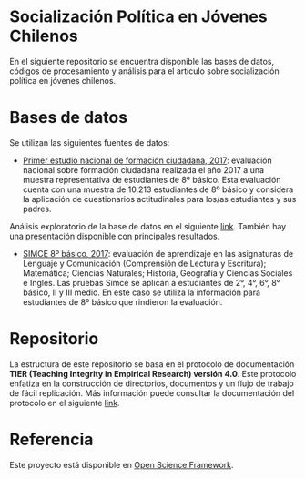 # Socialización Política en Jóvenes Chilenos 

En el siguiente repositorio se encuentra disponible las bases de datos, códigos de procesamiento y análisis para el artículo sobre socialización política en jóvenes chilenos. 

# Bases de datos 

Se utilizan las siguientes fuentes de datos: 

+ [Primer estudio nacional de formación ciudadana, 2017](https://www.agenciaeducacion.cl/evaluaciones/estudios-nacionales/): evaluación nacional sobre formación ciudadana realizada el año 2017 a una muestra representativa de estudiantes de 8º básico. Esta evaluación cuenta con una muestra de 10.213 estudiantes de 8º básico y considera la aplicación de cuestionarios actitudinales para los/as estudiantes y sus padres.

Análisis exploratorio de la base de datos en el siguiente [link](https://juancarloscastillo.github.io/ciudadania-agencia/Reporte.html). También hay una [presentación](https://juancarloscastillo.github.io/ciudadania-agencia/Presentacion_Estudio_Agencia.html#1) disponible con principales resultados. 

+ [SIMCE 8º básico, 2017](https://www.agenciaeducacion.cl/evaluaciones/que-es-el-simce/): evaluación de aprendizaje en las asignaturas de Lenguaje y Comunicación (Comprensión de Lectura y Escritura); Matemática; Ciencias Naturales; Historia, Geografía y Ciencias Sociales e Inglés. Las pruebas Simce se aplican a estudiantes de 2°, 4°, 6°, 8° básico, II y III medio. En este caso se utiliza la información para estudiantes de 8º básico que rindieron la evaluación.

# Repositorio 

La estructura de este repositorio se basa en el protocolo de documentación **TIER (Teaching Integrity in Empirical Research) versión 4.0**. Este protocolo enfatiza en la construcción de directorios, documentos y un flujo de trabajo de fácil replicación. Más información puede consultar la documentación del protocolo en el siguiente [link](https://www.projecttier.org/tier-protocol/specifications/#overview-of-the-documentation). 

# Referencia 

Este proyecto está disponible en [Open Science Framework](https://osf.io/mafne/). 

